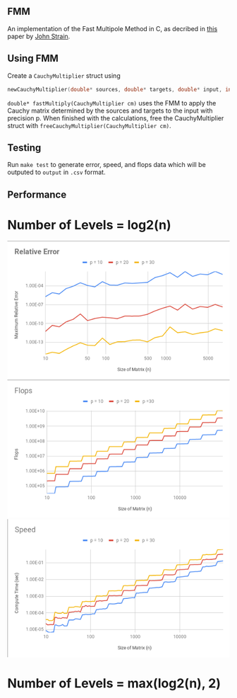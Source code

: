 ## FMM
An implementation of the Fast Multipole Method in C, as decribed in [this](https://math.berkeley.edu/~strain/128b.S20/fmm1.pdf) paper by [John Strain](https://math.berkeley.edu/~strain/).
## Using FMM
Create a `CauchyMultiplier` struct using 
```C
newCauchyMultiplier(double* sources, double* targets, double* input, int n, int precision)
```
 `double* fastMultiply(CauchyMultiplier cm)` uses the FMM to apply the Cauchy matrix determined by the sources and targets to the input with precision p. When finished with the calculations, free the CauchyMultiplier struct with `freeCauchyMultiplier(CauchyMultiplier cm)`.
## Testing
Run `make test` to generate error, speed, and flops data which will be outputed to `output` in `.csv` format.
## Performance
# Number of Levels = log2(n)
![errorplot](https://github.com/kavalee/FMM/raw/master/images/error.png)
![flopsplot](https://github.com/kavalee/FMM/raw/master/images/flops.png)
![speedplot](https://github.com/kavalee/FMM/raw/master/images/speed.png)
# Number of Levels = max(log2(n), 2)

